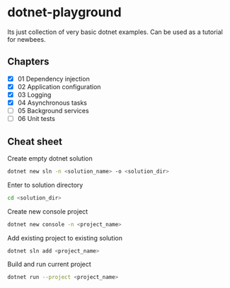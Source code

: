 # dotnet-playground
Its just collection of very basic dotnet examples. Can be used as a tutorial for newbees.

## Chapters
- [x] 01 Dependency injection
- [x] 02 Application configuration
- [x] 03 Logging
- [x] 04 Asynchronous tasks
- [ ] 05 Background services
- [ ] 06 Unit tests

## Cheat sheet

Create empty dotnet solution
```bash
dotnet new sln -n <solution_name> -o <solution_dir>
```

Enter to solution directory
```bash
cd <solution_dir>
```

Create new console project
```bash
dotnet new console -n <project_name>
```

Add existing project to existing solution
```bash
dotnet sln add <project_name>
```

Build and run current project
```bash
dotnet run --project <project_name>
```

